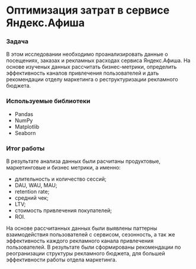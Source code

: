 # Оптимизация затрат в сервисе Яндекс.Афиша

### Задача
В этом исследовании необходимо проанализировать данные о посещениях, заказах и рекламных расходах сервиса Яндекс.Афиша. На основе изученых данных рассчитать бизнес-метрики, определить эффективность каналов привлечения пользователей и дать рекомендации отделу маркетинга о реструктуризации рекламного бюджета. 

### Используемые библиотеки
- Pandas
- NumPy
- Matplotlib
- Seaborn

### Итог работы
В результате анализа данных были расчитаны продуктовые, маркетинговые и бизнес метрики, а именно:
- длительность и количество сессий;
- DAU, WAU, MAU;
- retention rate;
- средний чек;
- LTV;
- стоимость привлечения покупателей;
- ROI.

На основе рассчитанных данных были выявлены паттерны взаимодействия пользователей с сервисом, сезонность, а так же эффективность каждого рекламного канала привлечения пользователей. В результате были сформированы рекомендации по реогранизации структуры рекламного бюджета, для большей эффективности работы отдела маркетинга.
